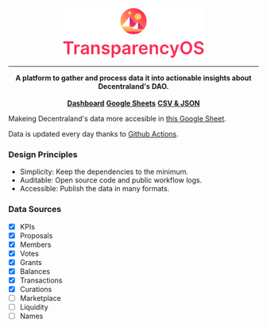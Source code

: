 <div align="center">
    <img src="icon.svg" height="100" alt="Logo">
    <hr/>
    <strong>A platform to gather and process data it into actionable insights about Decentraland's DAO.</strong>
</div>
<br>
<div align="center">
    <a href="https://datastudio.google.com/u/3/reporting/fca13118-c18d-4e68-9582-ad46d2dd5ce9/page/p_hc6ik7jerc"><b>Dashboard</b></a>
    <a href="https://docs.google.com/spreadsheets/d/1FoV7TdMTVnqVOZoV4bvVdHWkeu4sMH5JEhp8L0Shjlo/edit?usp=sharing"><b>Google Sheets</b></a>
    <a href="https://github.com/Decentraland-DAO/transparency/tree/gh-pages"><b>CSV & JSON</b></a>
</div>


Makeing Decentraland's data more accesible in [this Google Sheet](https://docs.google.com/spreadsheets/d/1FoV7TdMTVnqVOZoV4bvVdHWkeu4sMH5JEhp8L0Shjlo/edit#gid=0).

Data is updated every day thanks to [Github Actions](https://github.com/Decentraland-DAO/transparency/actions).

### Design Principles
- Simplicity: Keep the dependencies to the minimum.
- Auditable: Open source code and public workflow logs.
- Accessible: Publish the data in many formats.

### Data Sources
- [X] KPIs
- [X] Proposals
- [X] Members
- [X] Votes
- [X] Grants
- [X] Balances
- [X] Transactions
- [X] Curations
- [ ] Marketplace
- [ ] Liquidity
- [ ] Names
